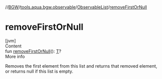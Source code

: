 //[BGW](../../../index.md)/[tools.aqua.bgw.observable](../index.md)/[ObservableList](index.md)/[removeFirstOrNull](remove-first-or-null.md)



# removeFirstOrNull  
[jvm]  
Content  
fun [removeFirstOrNull](remove-first-or-null.md)(): [T](index.md)?  
More info  


Removes the first element from this list and returns that removed element, or returns null if this list is empty.

  



